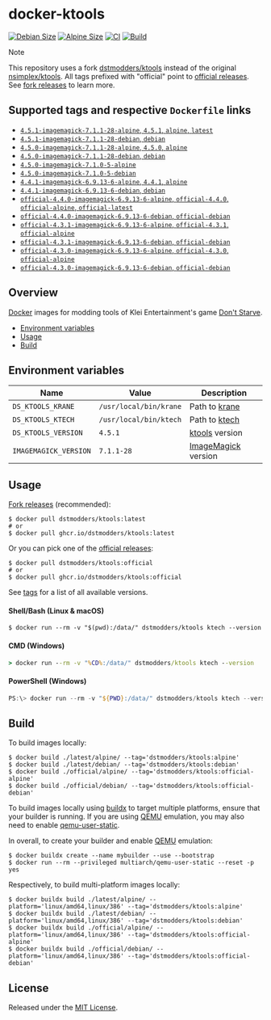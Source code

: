 # docker-ktools

[![Debian Size]](https://hub.docker.com/r/dstmodders/ktools)
[![Alpine Size]](https://hub.docker.com/r/dstmodders/ktools)
[![CI]](https://github.com/dstmodders/docker-ktools/actions/workflows/ci.yml)
[![Build]](https://github.com/dstmodders/docker-ktools/actions/workflows/build.yml)

> [!NOTE]
> This repository uses a fork [dstmodders/ktools] instead of the original
> [nsimplex/ktools]. All tags prefixed with "official" point to
> [official releases]. See [fork releases] to learn more.

## Supported tags and respective `Dockerfile` links

- [`4.5.1-imagemagick-7.1.1-28-alpine`, `4.5.1`, `alpine`, `latest`](https://github.com/dstmodders/docker-ktools/blob/52aa31ae00fb3c6fd780f53dc07876276fd68c18/latest/alpine/Dockerfile)
- [`4.5.1-imagemagick-7.1.1-28-debian`, `debian`](https://github.com/dstmodders/docker-ktools/blob/52aa31ae00fb3c6fd780f53dc07876276fd68c18/latest/debian/Dockerfile)
- [`4.5.0-imagemagick-7.1.1-28-alpine`, `4.5.0`, `alpine`](https://github.com/dstmodders/docker-ktools/blob/52aa31ae00fb3c6fd780f53dc07876276fd68c18/latest/alpine/Dockerfile)
- [`4.5.0-imagemagick-7.1.1-28-debian`, `debian`](https://github.com/dstmodders/docker-ktools/blob/52aa31ae00fb3c6fd780f53dc07876276fd68c18/latest/debian/Dockerfile)
- [`4.5.0-imagemagick-7.1.0-5-alpine`](https://github.com/dstmodders/docker-ktools/blob/ef2d40c3fc2e675ca492371e0e539f13449a1846/latest/alpine/Dockerfile)
- [`4.5.0-imagemagick-7.1.0-5-debian`](https://github.com/dstmodders/docker-ktools/blob/ef2d40c3fc2e675ca492371e0e539f13449a1846/latest/debian/Dockerfile)
- [`4.4.1-imagemagick-6.9.13-6-alpine`, `4.4.1`, `alpine`](https://github.com/dstmodders/docker-ktools/blob/52aa31ae00fb3c6fd780f53dc07876276fd68c18/latest/alpine/Dockerfile)
- [`4.4.1-imagemagick-6.9.13-6-debian`, `debian`](https://github.com/dstmodders/docker-ktools/blob/52aa31ae00fb3c6fd780f53dc07876276fd68c18/latest/debian/Dockerfile)
- [`official-4.4.0-imagemagick-6.9.13-6-alpine`, `official-4.4.0`, `official-alpine`, `official-latest`](https://github.com/dstmodders/docker-ktools/blob/52aa31ae00fb3c6fd780f53dc07876276fd68c18/official/alpine/Dockerfile)
- [`official-4.4.0-imagemagick-6.9.13-6-debian`, `official-debian`](https://github.com/dstmodders/docker-ktools/blob/52aa31ae00fb3c6fd780f53dc07876276fd68c18/official/debian/Dockerfile)
- [`official-4.3.1-imagemagick-6.9.13-6-alpine`, `official-4.3.1`, `official-alpine`](https://github.com/dstmodders/docker-ktools/blob/52aa31ae00fb3c6fd780f53dc07876276fd68c18/official/alpine/Dockerfile)
- [`official-4.3.1-imagemagick-6.9.13-6-debian`, `official-debian`](https://github.com/dstmodders/docker-ktools/blob/52aa31ae00fb3c6fd780f53dc07876276fd68c18/official/debian/Dockerfile)
- [`official-4.3.0-imagemagick-6.9.13-6-alpine`, `official-4.3.0`, `official-alpine`](https://github.com/dstmodders/docker-ktools/blob/52aa31ae00fb3c6fd780f53dc07876276fd68c18/official/alpine/Dockerfile)
- [`official-4.3.0-imagemagick-6.9.13-6-debian`, `official-debian`](https://github.com/dstmodders/docker-ktools/blob/52aa31ae00fb3c6fd780f53dc07876276fd68c18/official/debian/Dockerfile)

## Overview

[Docker] images for modding tools of Klei Entertainment's game
[Don't Starve].

- [Environment variables](#environment-variables)
- [Usage](#usage)
- [Build](#build)

## Environment variables

| Name                  | Value                  | Description           |
| --------------------- | ---------------------- | --------------------- |
| `DS_KTOOLS_KRANE`     | `/usr/local/bin/krane` | Path to [krane]       |
| `DS_KTOOLS_KTECH`     | `/usr/local/bin/ktech` | Path to [ktech]       |
| `DS_KTOOLS_VERSION`   | `4.5.1`                | [ktools] version      |
| `IMAGEMAGICK_VERSION` | `7.1.1-28`             | [ImageMagick] version |

## Usage

[Fork releases] (recommended):

```shell
$ docker pull dstmodders/ktools:latest
# or
$ docker pull ghcr.io/dstmodders/ktools:latest
```

Or you can pick one of the [official releases]:

```shell
$ docker pull dstmodders/ktools:official
# or
$ docker pull ghcr.io/dstmodders/ktools:official
```

See [tags] for a list of all available versions.

#### Shell/Bash (Linux & macOS)

```shell
$ docker run --rm -v "$(pwd):/data/" dstmodders/ktools ktech --version
```

#### CMD (Windows)

```cmd
> docker run --rm -v "%CD%:/data/" dstmodders/ktools ktech --version
```

#### PowerShell (Windows)

```powershell
PS:\> docker run --rm -v "${PWD}:/data/" dstmodders/ktools ktech --version
```

## Build

To build images locally:

```shell
$ docker build ./latest/alpine/ --tag='dstmodders/ktools:alpine'
$ docker build ./latest/debian/ --tag='dstmodders/ktools:debian'
$ docker build ./official/alpine/ --tag='dstmodders/ktools:official-alpine'
$ docker build ./official/debian/ --tag='dstmodders/ktools:official-debian'
```

To build images locally using [buildx] to target multiple platforms, ensure that
your builder is running. If you are using [QEMU] emulation, you may also need to
enable [qemu-user-static].

In overall, to create your builder and enable [QEMU] emulation:

```shell
$ docker buildx create --name mybuilder --use --bootstrap
$ docker run --rm --privileged multiarch/qemu-user-static --reset -p yes
```

Respectively, to build multi-platform images locally:

```shell
$ docker buildx build ./latest/alpine/ --platform='linux/amd64,linux/386' --tag='dstmodders/ktools:alpine'
$ docker buildx build ./latest/debian/ --platform='linux/amd64,linux/386' --tag='dstmodders/ktools:debian'
$ docker buildx build ./official/alpine/ --platform='linux/amd64,linux/386' --tag='dstmodders/ktools:official-alpine'
$ docker buildx build ./official/debian/ --platform='linux/amd64,linux/386' --tag='dstmodders/ktools:official-debian'
```

## License

Released under the [MIT License](https://opensource.org/licenses/MIT).

[@nsimplex]: https://github.com/nsimplex
[alpine size]: https://img.shields.io/docker/image-size/dstmodders/ktools/alpine?label=alpine%20size&logo=docker
[build]: https://img.shields.io/github/actions/workflow/status/dstmodders/docker-ktools/build.yml?branch=main&label=build&logo=github
[buildx]: https://github.com/docker/buildx
[ci]: https://img.shields.io/github/actions/workflow/status/dstmodders/docker-ktools/ci.yml?branch=main&label=ci&logo=github
[debian size]: https://img.shields.io/docker/image-size/dstmodders/ktools/debian?label=debian%20size&logo=docker
[docker]: https://www.docker.com/
[don't starve]: https://www.klei.com/games/dont-starve
[dstmodders/ktools]: https://github.com/dstmodders/ktools
[fork releases]: https://github.com/dstmodders/ktools/releases
[gcc]: https://gcc.gnu.org/
[imagemagick]: https://imagemagick.org/index.php
[krane]: https://github.com/nsimplex/ktools#krane
[ktech]: https://github.com/nsimplex/ktools#ktech
[ktools]: https://github.com/nsimplex/ktools
[latest state]: https://github.com/nsimplex/ktools/tree/a1d1362bdb2b9aa9146d7177fbf0e351eab414ba
[nsimplex/ktools]: https://github.com/nsimplex/ktools
[official releases]: https://github.com/nsimplex/ktools/releases
[official]: https://github.com/nsimplex/ktools/releases
[qemu-user-static]: https://github.com/multiarch/qemu-user-static
[qemu]: https://www.qemu.org/
[tags]: https://hub.docker.com/r/dstmodders/ktools/tags
[v4.4.0]: https://github.com/dstmodders/ktools/releases/tag/4.4.0
[v4.4.1]: https://github.com/dstmodders/ktools/releases/tag/v4.4.1
